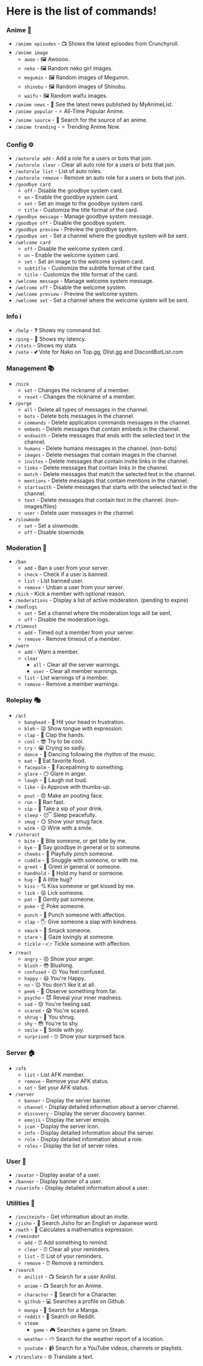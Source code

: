 # Here is the list of commands!

### Anime 🎌

- `/anime episodes` - 📺 Shows the latest episodes from Crunchyroll.
- `/anime image`
  - `awoo` - 🖼 Awoooo.
  - `neko` - 🖼 Random neko girl images.
  - `megumin` - 🖼 Random images of Megumin.
  - `shinobu` - 🖼 Random images of Shinobu.
  - `waifu` - 🖼 Random waifu images.
- `/anime news` - 📰 See the latest news published by MyAnimeList.
- `/anime popular` - ⭐ All-Time Popular Anime.
- `/anime source` - 🔎 Search for the source of an anime.
- `/anime trending` - ⭐ Trending Anime Now.

### Config ⚙

- `/autorole add` - Add a role for a users or bots that join.
- `/autorole clear` - Clear all auto role for a users or bots that join.
- `/autorole list` - List of auto roles.
- `/autorole remove` - Remove an auto role for a users or bots that join.
- `/goodbye card`
  - `off` - Disable the goodbye system card.
  - `on` - Enable the goodbye system card.
  - `set` - Set an image to the goodbye system card.
  - `title` - Customize the title format of the card.
- `/goodbye message` - Manage goodbye system message.
- `/goodbye off` - Disable the goodbye system.
- `/goodbye preview` - Preview the goodbye system.
- `/goodbye set` - Set a channel where the goodbye system will be sent.
- `/welcome card`
  - `off` - Disable the welcome system card.
  - `on` - Enable the welcome system card.
  - `set` - Set an image to the welcome system card.
  - `subtitle` - Customize the subtitle format of the card.
  - `title` - Customize the title format of the card.
- `/welcome message` - Manage welcome system message.
- `/welcome off` - Disable the welcome system.
- `/welcome preview` - Preview the welcome system.
- `/welcome set` - Set a channel where the welcome system will be sent.

### Info ℹ️

- `/help` - ❓ Shows my command list.
- `/ping` - 🏓 Shows my latency.
- `/stats` - Shows my stats
- `/vote` - 💕 Vote for Nako on Top.gg, Dlist.gg and DiscordBotList.com

### Management 📚

- `/nick`
  - `set` - Changes the nickname of a member.
  - `reset` - Changes the nickname of a member.
- `/purge`
  - `all` - Delete all types of messages in the channel.
  - `bots` - Delete bots messages in the channel.
  - `commands` - Delete application commands messages in the channel.
  - `embeds` - Delete messages that contain embeds in the channel.
  - `endswith` - Delete messages that ends with the selected text in the channel.
  - `humans` - Delete humans messages in the channel. (non-bots)
  - `images` - Delete messages that contain images in the channel.
  - `invites` - Delete messages that contain invite links in the channel.
  - `links` - Delete messages that contain links in the channel.
  - `match` - Delete messages that match the selected text in the channel.
  - `mentions` - Delete messages that contain mentions in the channel.
  - `startswith` - Delete messages that starts with the selected text in the channel.
  - `text` - Delete messages that contain text in the channel. (non-images/files)
  - `user` - Delete user messages in the channel.
- `/slowmode`
  - `set` - Set a slowmode.
  - `off` - Disable slowmode.

### Moderation 🔨

- `/ban`
  - `add` - Ban a user from your server.
  - `check` - Check if a user is banned.
  - `list` - List banned user.
  - `remove` - Unban a user from your server.
- `/kick` - Kick a member with optional reason.
- `/moderations` - Display a list of active moderation. (pending to expire)
- `/modlogs`
  - `set` - Set a channel where the moderation logs will be sent.
  - `off` - Disable the moderation logs.
- `/timeout`
  - `add` - Timed out a member from your server.
  - `remove` - Remove timeout of a member.
- `/warn`
  - `add` - Warn a member.
  - `clear`
    - `all` - Clear all the server warnings.
    - `user` - Clear all member warnings.
  - `list` - List warnings of a member.
  - `remove` - Remove a member warnings.

### Roleplay 🎭

- `/act`
  - `banghead` - 🤯 Hit your head in frustration.
  - `bleh` - 😜 Show tongue with expression.
  - `clap` - 👏 Clap the hands.
  - `cool` - 😎 Try to be cool.
  - `cry` - 😭 Crying so sadly.
  - `dance` - 💃 Dancing following the rhythm of the music.
  - `eat` - 🍕 Eat favorite food.
  - `facepalm` - 🤦‍ Facepalming to something.
  - `glare` - 😶 Glare in anger.
  - `laugh` - 🤣 Laugh out loud.
  - `like` - 👍 Approve with thumbs-up.
  - `pout` - 😞 Make an pouting face.
  - `run` - 🏃‍ Ran fast.
  - `sip` - 🍺 Take a sip of your drink.
  - `sleep` - 😴 Sleep peacefully.
  - `smug` - 😏 Show your smug face.
  - `wink` - 😉 Wink with a smile.
- `/interact`
  - `bite` - 😬 Bite someone, or get bite by me.
  - `bye` - 👋 Say goodbye in general or to someone.
  - `cheeks` - 🤏 Playfully pinch someone.
  - `cuddle` - 🤗 Snuggle with someone, or with me.
  - `greet` - 👋 Greet in general or someone.
  - `handhold` - 👭 Hold my hand or someone.
  - `hug` - 🤗 A little hug?
  - `kiss` - 💘 Kiss someone or get kissed by me.
  - `lick` - 😝 Lick someone.
  - `pat` - 🤚 Gently pat someone.
  - `poke` - ☝ Poke someone.
  - `punch` - 👊 Punch someone with affection.
  - `slap` - 🖐 Give someone a slap with kindness.
  - `smack` - 🤯 Smack someone.
  - `stare` - 👀 Gaze lovingly at someone.
  - `tickle` - 👉 Tickle someone with affection.
- `/react`
  - `angry` - 😡 Show your anger.
  - `blush` - 😳 Blushing.
  - `confused` - 😕 You feel confused.
  - `happy` - 😃 You're Happy.
  - `no` - 😌 You don't like it at all.
  - `peek` - 👀 Observe something from far.
  - `psycho` - 😈 Reveal your inner madness.
  - `sad` - 😟 You're feeling sad.
  - `scared` - 😱 You're scared.
  - `shrug` - 🤷 You shrug.
  - `shy` - 😳 You're to shy.
  - `smile` - 🙂 Smile with joy.
  - `surprised` - 🙄 Show your surprised face.

### Server 🏠

- `/afk`
  - `list` - List AFK member.
  - `remove` - Remove your AFK status.
  - `set` - Set your AFK status.
- `/server`
  - `banner` - Display the server banner.
  - `channel` - Display detailed information about a server channel.
  - `discovery` - Display the server discovery banner.
  - `emojis` - Display the server emojis.
  - `icon` - Display the server icon.
  - `info` - Display detailed information about the server.
  - `role` - Display detailed information about a role.
  - `roles` - Display the list of server roles.

### User 👤

- `/avatar` - Display avatar of a user.
- `/banner` - Display banner of a user.
- `/userinfo` - Display detailed information about a user.

### Utilities 🔧

- `/inviteinfo` - Get information about an invite.
- `/jisho` - 📖 Search Jisho for an English or Japanese word.
- `/math` - 🧮 Calculates a mathematics expression.
- `/reminder`
  - `add` - ⏰ Add something to remind.
  - `clear` - ⏰ Clear all your reminders.
  - `list` - ⏰ List of your reminders.
  - `remove` - ⏰ Remove a reminders.
- `/search`
  - `anilist` - 📺 Search for a user Anilist.
  - `anime` - 📺 Search for an Anime.
  - `character` - 👤 Search for a Character.
  - `github` - 💻 Searches a profile on Github.
  - `manga` - 📖 Search for a Manga.
  - `reddit` - 📰 Search on Reddit.
  - `steam`
    - `game` - 🎮 Searches a game on Steam.
  - `weather` - ⛅ Search for the weather report of a location.
  - `youtube` - 📹 Search for a YouTube videos, channels or playlists.
- `/translate` - 🌐 Translate a text.
